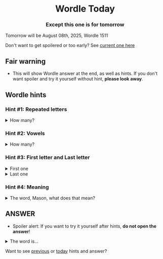 <h1 align="center">
Wordle Today
</h1>

<h3 align="center">
Except this one is for tomorrow
</h3>

Tomorrow will be August 08th, 2025, Wordle 1511

Don't want to get spoilered or too early? See [current one here](README.md)

## Fair warning
- This will show Wordle answer at the end, as well as hints. If you don't want spoiler and try it yourself without hint, **please look away**.

## Wordle hints

### Hint #1: Repeated letters
<details>
  <summary>How many?</summary>
  Zero repeated letters.
</details>

### Hint #2: Vowels
<details>
  <summary>How many?</summary>
  There are 3 vowels. 
</details>

### Hint #3: First letter and Last letter
<details>
  <summary>First one</summary>
  Begins with the letter "I"
</details>
<details>
  <summary>Last one</summary>
  Ends with the letter "E"
</details>

### Hint #4: Meaning
<details>
  <summary>The word, Mason, what does that mean?</summary>
  To wet or stain an object completely with some physical quality.
</details>

## ANSWER
- Spoiler alert: If you want to try it yourself after hints, **do not open the answer**!

<details>
  <summary>The word is...</summary>
  IMBUE
</details>

Want to see [previous](PREVIOUS.md) or [today](README.md) hints and answer?